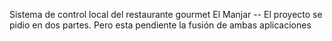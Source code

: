 Sistema de control local del restaurante gourmet El Manjar
-- El proyecto se pidio en dos partes. Pero esta pendiente la fusión de ambas aplicaciones
